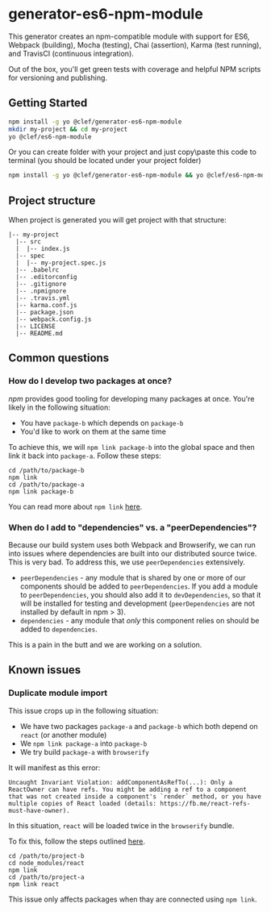 # generator-es6-npm-module

This generator creates an npm-compatible module with support for ES6, Webpack (building), Mocha (testing), Chai (assertion), Karma (test running), and TravisCI (continuous integration).

Out of the box, you'll get green tests with coverage and helpful NPM scripts for versioning and publishing.

## Getting Started

```bash
npm install -g yo @clef/generator-es6-npm-module
mkdir my-project && cd my-project
yo @clef/es6-npm-module
```

Or you can create folder with your project and just copy\paste this code to terminal (you should be located under your project folder)

```bash
npm install -g yo @clef/generator-es6-npm-module && yo @clef/es6-npm-module
```

## Project structure

When project is generated you will get project with that structure:

```
|-- my-project
  |-- src
  |  |-- index.js
  |-- spec
  |  |-- my-project.spec.js
  |-- .babelrc
  |-- .editorconfig
  |-- .gitignore
  |-- .npmignore
  |-- .travis.yml
  |-- karma.conf.js
  |-- package.json
  |-- webpack.config.js
  |-- LICENSE
  |-- README.md
```

## Common questions

### How do I develop two packages at once?

_npm_ provides good tooling for developing many packages at once. You're likely in the following situation:

* You have `package-b` which depends on `package-b`
* You'd like to work on them at the same time

To achieve this, we will `npm link package-b` into the global space and then link it back into `package-a`. Follow these steps:

```shell
cd /path/to/package-b
npm link
cd /path/to/package-a
npm link package-b
```

You can read more about `npm link` [here](https://docs.npmjs.com/cli/link).

### When do I add to "dependencies" vs. a "peerDependencies"?

Because our build system uses both Webpack and Browserify, we can run into issues where dependencies are built into our distributed source twice. This is very bad. To address this, we use `peerDependencies` extensively.

* `peerDependencies` - any module that is shared by one or more of our components should be added to `peerDependencies`. If you add a module to `peerDependencies`, you should also add it to `devDependencies`, so that it will be installed for testing and development (`peerDependencies` are not installed by default in npm > 3).
* `dependencies` - any module that _only_ this component relies on should be added to `dependencies`.

This is a pain in the butt and we are working on a solution.

## Known issues

### Duplicate module import

This issue crops up in the following situation:

* We have two packages `package-a` and `package-b` which both depend on `react` (or another module)
* We `npm link package-a` into `package-b`
* We try build `package-a` with `browserify`

It will manifest as this error:

```
Uncaught Invariant Violation: addComponentAsRefTo(...): Only a ReactOwner can have refs. You might be adding a ref to a component that was not created inside a component's `render` method, or you have multiple copies of React loaded (details: https://fb.me/react-refs-must-have-owner).
```

In this situation, `react` will be loaded twice in the `browserify` bundle. 

To fix this, follow the steps outlined [here](https://github.com/webpack/webpack/issues/966#issuecomment-95491120).

```shell
cd /path/to/project-b
cd node_modules/react
npm link
cd /path/to/project-a
npm link react
```

This issue only affects packages when thay are connected using `npm link`.
